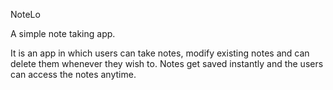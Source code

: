 NoteLo

A simple note taking app.

It is an app in which users can take notes, modify existing notes and can delete them whenever they wish to. 
Notes get saved instantly and the users can access the notes anytime. 
